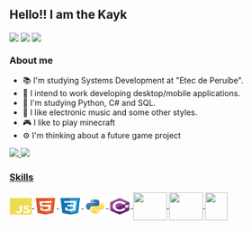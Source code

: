 ## Hello!! I am the Kayk 
<div style="display: inline_block">
  <a href="https://www.facebook.com/profile.php?id=100011276137293" target="_blank"><img align="center" height="30" src="https://img.shields.io/badge/Facebook-1877F2?style=for-the-badge&logo=facebook&logoColor=white"></a>
  <a href="https://www.instagram.com/kayk_arruda/" target="_blank"><img align="center" height="30" src="https://img.shields.io/badge/Instagram-E4405F?style=for-the-badge&logo=instagram&logoColor=white"></a>
  <a href="https://www.linkedin.com/in/kayk-santos-a89807217/" target="_blank"><img align="center" height="30" src="https://img.shields.io/badge/LinkedIn-0077B5?style=for-the-badge&logo=linkedin&logoColor=white"></a>
</div>

### About me
<ul>
<li>📚 I'm studying Systems Development at "Etec de Peruíbe".</li>
<li>🔎 I intend to work developing desktop/mobile applications.</li>
<li>📖 I'm studying Python, C# and SQL.</li>
<li>🎵 I like electronic music and some other styles.</li>
<li>🎮 I like to play minecraft</li>
<li>⚙️ I'm thinking about a future game project</li>
</ul>
  
<div>
  <a href="https://github.com/KaykSantos">
  <img height="180em" src="https://github-readme-stats.vercel.app/api?username=KaykSantos&show_icons=true&theme=blue-green&include_all_commits=true&count_private=true"/>
  <img height="180em" src="https://github-readme-stats.vercel.app/api/top-langs/?username=KaykSantos&layout=compact&langs_count=7&theme=blue-green"/>
</div>

### Skills
<div style="display: inline_block">
  <img align="center" height="30" width="40" src="https://raw.githubusercontent.com/devicons/devicon/master/icons/javascript/javascript-plain.svg">
  <img align="center" height="30" width="40" src="https://raw.githubusercontent.com/devicons/devicon/master/icons/html5/html5-original.svg">
  <img align="center"  height="30" width="40" src="https://raw.githubusercontent.com/devicons/devicon/master/icons/css3/css3-original.svg">
  <img align="center"  height="30" width="40" src="https://raw.githubusercontent.com/devicons/devicon/master/icons/python/python-original.svg">
  <img align="center"  height="30" width="40" src="https://raw.githubusercontent.com/devicons/devicon/master/icons/csharp/csharp-original.svg">
  <img align="center"  height="50" width="60" src="https://cdn.jsdelivr.net/gh/devicons/devicon/icons/mysql/mysql-original-wordmark.svg">
  <img align="center"  height="50" width="60" src="https://cdn.jsdelivr.net/gh/devicons/devicon/icons/php/php-original.svg" />
  <img align="center"  height="50" width="40"src="https://cdn.jsdelivr.net/gh/devicons/devicon/icons/cplusplus/cplusplus-original.svg" />
</div>
<br>
<div> 
